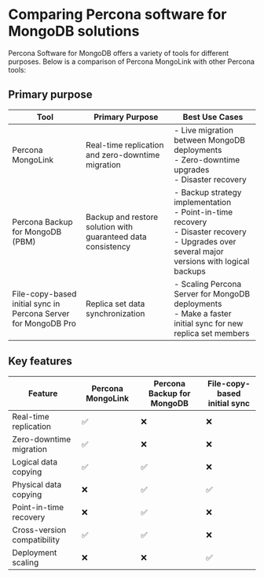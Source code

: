 # Comparing Percona software for MongoDB solutions

Percona Software for MongoDB offers a variety of tools for different purposes. Below is a comparison of Percona MongoLink with other Percona tools:

## Primary purpose

| Tool | Primary Purpose | Best Use Cases |
| --- | --- | --- |
| Percona MongoLink | Real-time replication and zero-downtime migration | - Live migration between MongoDB deployments<br>- Zero-downtime upgrades<br>- Disaster recovery |
| Percona Backup for MongoDB (PBM) | Backup and restore solution with guaranteed data consistency | - Backup strategy implementation <br>- Point-in-time recovery<br>- Disaster recovery<br>- Upgrades over several major versions with logical backups<br> |
| File-copy-based initial sync in Percona Server for MongoDB Pro| Replica set data synchronization | - Scaling Percona Server for MongoDB deployments<br>- Make a faster initial sync for new replica set members |

## Key features

| Feature | Percona MongoLink | Percona Backup for MongoDB | File-copy-based initial sync |
| --- | --- | --- | --- |
| Real-time replication | ✅ | ❌ | ❌ |
| Zero-downtime migration | ✅ | ❌ | ❌ |
| Logical data copying | ✅ | ✅ | ❌ |
| Physical data copying | ❌ | ✅ | ✅ |
| Point-in-time recovery | ❌ | ✅ | ❌ |
| Cross-version compatibility | ✅ | ✅ | ❌  |
| Deployment scaling | ❌ | ❌ | ✅ |

